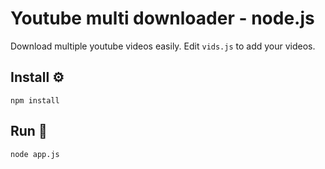 # Youtube multi downloader - node.js

Download multiple youtube videos easily.
Edit `vids.js` to add your videos.

## Install ⚙️

```
npm install
```

## Run 🚀
```
node app.js
```